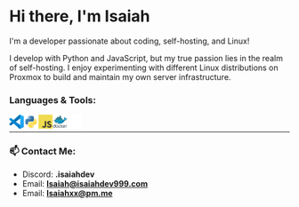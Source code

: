 # Hi there, I'm Isaiah 

I'm a developer passionate about coding, self-hosting, and Linux!

I develop with Python and JavaScript, but my true passion lies in the realm of self-hosting. I enjoy experimenting with different Linux distributions on Proxmox to build and maintain my own server infrastructure.

 
### Languages & Tools:
<img align="left" alt="Visual Studio Code" width="26px" src="./img/vscode.svg"/>
<img align="left" alt="Python" width="26px" src="./img/python.svg"/>
<img align="left" alt="Java" width="26px" src="./img/javascript.svg"/>
<img align="left" alt="Docker" width="26px" src="./img/docker.svg"/>
<img align="left" alt="Github" width="26px" src="./img/github.svg"/>

<br />

---

### 📫 Contact Me: 
- Discord: **.isaiahdev**
- Email: **Isaiah@isaiahdev999.com**
- Email: **Isaiahxx@pm.me**
